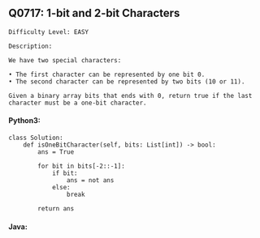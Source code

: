 ## Q0717: 1-bit and 2-bit Characters

```
Difficulty Level: EASY
```

```
Description:

We have two special characters:

• The first character can be represented by one bit 0.
• The second character can be represented by two bits (10 or 11).

Given a binary array bits that ends with 0, return true if the last character must be a one-bit character.
```

#### Python3:

```
class Solution:
    def isOneBitCharacter(self, bits: List[int]) -> bool:
        ans = True
        
        for bit in bits[-2::-1]:
            if bit:
                ans = not ans
            else:
                break

        return ans
```

#### Java:

```

```